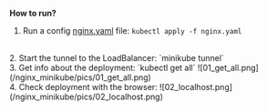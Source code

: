 **How to run?**


1. Run a config [nginx.yaml](/nginx_minikube/nginx.yaml) file:
`kubectl apply -f nginx.yaml`
<br>
2. Start the tunnel to the LoadBalancer:
`minikube tunnel`
<br>
3. Get info about the deployment:
`kubectl get all`
![01_get_all.png](/nginx_minikube/pics/01_get_all.png)
<br>
4. Check deployment with the browser:
![02_localhost.png](/nginx_minikube/pics/02_localhost.png)


